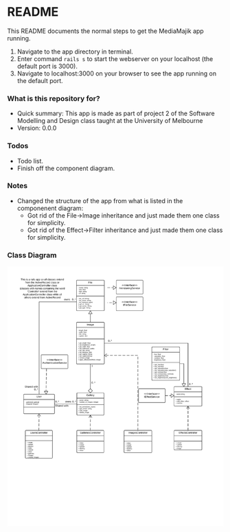 # README #

This README documents the normal steps to get the MediaMajik app running.

1. Navigate to the app directory in terminal.
2. Enter command ```rails s``` to start the webserver on your localhost (the default port is 3000).
3. Navigate to localhost:3000 on your browser to see the app running on the default port.

### What is this repository for? ###

* Quick summary: This app is made as part of project 2 of the Software Modelling and Design class taught at the University of Melbourne
* Version: 0.0.0

### Todos ###

* Todo list.
* Finish off the component diagram.

### Notes ###
* Changed the structure of the app from what is listed in the componenent diagram:
	+ Got rid of the File->Image inheritance and just made them one class for simplicity.
	+ Got rid of the Effect->Filter inheritance and just made them one class for simplicity.

### Class Diagram ###

![Class Diagram](Class-Diagram.png)

